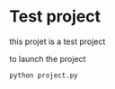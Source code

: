 # Test project 


this projet is a test project 


to launch the project 
```bash
python project.py
```
